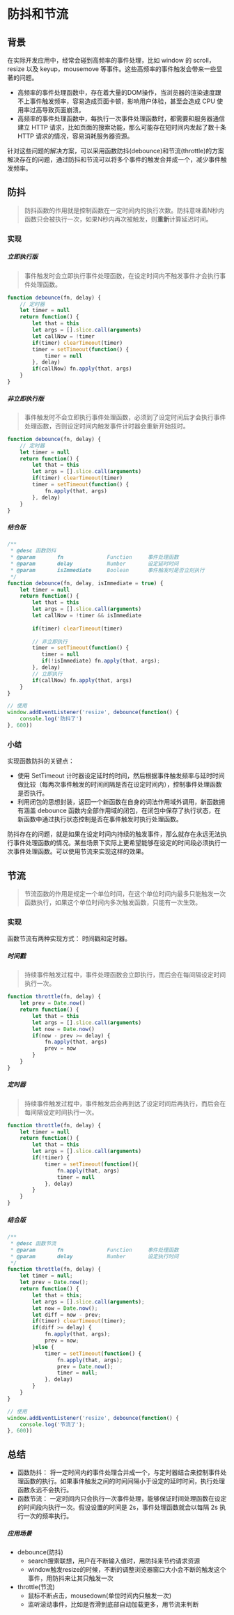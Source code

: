 # 防抖和节流

## 背景
在实际开发应用中，经常会碰到高频率的事件处理，比如 window 的 scroll， resize 以及 keyup，mousemove 等事件。这些高频率的事件触发会带来一些显著的问题。

- 高频率的事件处理函数中，存在着大量的DOM操作，当浏览器的渲染速度跟不上事件触发频率，容易造成页面卡顿，影响用户体验，甚至会造成 CPU 使用率过高导致页面崩溃。
- 高频率的事件处理函数中，每执行一次事件处理函数时，都需要和服务器通信建立 HTTP 请求，比如页面的搜索功能，那么可能存在短时间内发起了数十条 HTTP 请求的情况，容易消耗服务器资源。

针对这些问题的解决方案，可以采用函数防抖(debounce)和节流(throttle)的方案解决存在的问题，通过防抖和节流可以将多个事件的触发合并成一个，减少事件触发频率。

## 防抖

> 防抖函数的作用就是控制函数在一定时间内的执行次数。防抖意味着N秒内函数只会被执行一次，如果N秒内再次被触发，则**重新**计算延迟时间。

### 实现

##### 立即执行版

> 事件触发时会立即执行事件处理函数，在设定时间内不触发事件才会执行事件处理函数。

``` javascript
function debounce(fn, delay) {
    // 定时器
    let timer = null
    return function() {
        let that = this
        let args = [].slice.call(arguments)
        let callNow = !timer
        if(timer) clearTimeout(timer)
        timer = setTimeout(function() {
            timer = null
        }, delay)
        if(callNow) fn.apply(that, args)
    }
}
```

##### 非立即执行版

> 事件触发时不会立即执行事件处理函数，必须到了设定时间后才会执行事件处理函数，否则设定时间内触发事件计时器会重新开始技时。

```javascript
function debounce(fn, delay) {
    // 定时器
    let timer = null
    return function() {
        let that = this
        let args = [].slice.call(arguments)
        if(timer) clearTimeout(timer)
        timer = setTimeout(function() {
            fn.apply(that, args)
        }, delay)
    }
}
```

##### 结合版

```javascript
/**
 * @desc 函数防抖
 * @param       fn              Function     事件处理函数
 * @param       delay           Number       设定延时时间
 * @param       isImmediate     Boolean      事件触发时是否立刻执行
 */
function debounce(fn, delay, isImmediate = true) {
    let timer = null
    return function() {
        let that = this
        let args = [].slice.call(arguments)
        let callNow = !timer && isImmediate
        
        if(timer) clearTimeout(timer)
        
        // 非立即执行
        timer = setTimeout(function() {
           timer = null
           if(!isImmediate) fn.apply(that, args);
        }, delay)
        // 立即执行
        if(callNow) fn.apply(that, args)
    }
}

// 使用
window.addEventListener('resize', debounce(function() {
    console.log('防抖了')
}, 600))
```

### 小结

实现函数防抖的关键点：

- 使用 SetTimeout 计时器设定延时的时间，然后根据事件触发频率与延时时间做比较（每两次事件触发的时间间隔是否在设定时间内），控制事件处理函数是否执行。
- 利用闭包的思想封装，返回一个新函数在自身的词法作用域外调用，新函数拥有涵盖 debounce 函数内全部作用域的闭包，在闭包中保存了执行状态，在新函数中通过执行状态控制是否在事件触发时执行处理函数。

防抖存在的问题，就是如果在设定时间内持续的触发事件，那么就存在永远无法执行事件处理函数的情况。某些场景下实际上更希望能够在设定的时间段必须执行一次事件处理函数。可以使用节流来实现这样的效果。

## 节流

> 节流函数的作用是规定一个单位时间，在这个单位时间内最多只能触发一次函数执行，如果这个单位时间内多次触发函数，只能有一次生效。

### 实现

函数节流有两种实现方式： 时间戳和定时器。

##### 时间戳

> 持续事件触发过程中，事件处理函数会立即执行，而后会在每间隔设定时间执行一次。

```javascript
function throttle(fn, delay) {
    let prev = Date.now()
    return function() {
        let that = this
        let args = [].slice.call(arguments)
        let now = Date.now()
        if(now - prev >= delay) {
            fn.apply(that, args)
            prev = now
        }
    }
}
```

##### 定时器

> 持续事件触发过程中，事件触发后会再到达了设定时间后再执行，而后会在每间隔设定时间执行一次。

```javascript
function throttle(fn, delay) {
    let timer = null
    return function() {
        let that = this
        let args = [].slice.call(arguments)
        if(!timer) {
            timer = setTimeout(function(){
                fn.apply(that, args)
                timer = null
            }, delay)
        }
    }
}
```

##### 结合版

```javascript
/**
 * @desc 函数节流
 * @param       fn              Function     事件处理函数
 * @param       delay           Number       设定执行时间
 */
function throttle(fn, delay) {
    let timer = null;
    let prev = Date.now();
    return function() {
        let that = this;
        let args = [].slice.call(arguments);
        let now = Date.now();
        let diff = now - prev;
        if(timer) clearTimeout(timer);
        if(diff >= delay) {
            fn.apply(that, args);
            prev = now;
        }else {
            timer = setTimeout(function() {
                fn.apply(that, args);
            	prev = Date.now();
                timer = null;
            }, delay)
        }
    }
}

// 使用
window.addEventListener('resize', debounce(function() {
    console.log('节流了');
}, 600))
```

## 总结

- 函数防抖： 将一定时间内的事件处理合并成一个，与定时器结合来控制事件处理函数的执行。如果事件触发之间的时间间隔小于设定的延时时间，执行处理函数永远不会执行。
- 函数节流： 一定时间内只会执行一次事件处理，能够保证时间处理函数在设定的时间段内执行一次。假设设置的时间是 2s，事件处理函数就会以每隔 2s 执行一次的频率执行。

##### 应用场景

- debounce(防抖)
  - search搜索联想，用户在不断输入值时，用防抖来节约请求资源
  - window触发resize的时候，不断的调整浏览器窗口大小会不断的触发这个事件，用防抖来让其只触发一次
- throttle(节流)
  - 鼠标不断点击，mousedown(单位时间内只触发一次)
  - 监听滚动事件，比如是否滑到底部自动加载更多，用节流来判断